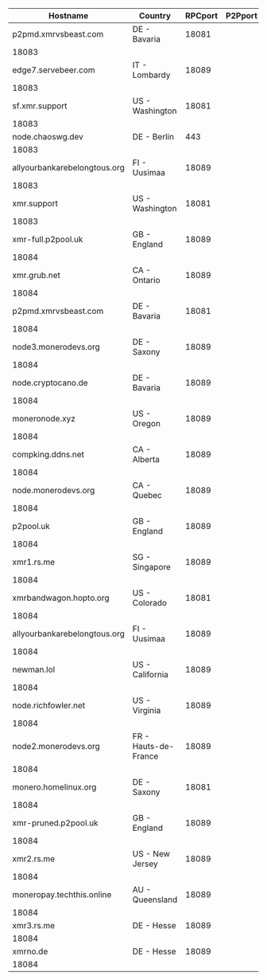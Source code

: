 Hostname | Country | RPCport | P2Pport
--- | --- | --- | ---
p2pmd.xmrvsbeast.com | DE - Bavaria | 18081
 | 18083
edge7.servebeer.com | IT - Lombardy | 18089
 | 18083
sf.xmr.support | US - Washington | 18081
 | 18083
node.chaoswg.dev | DE - Berlin | 443
 | 18083
allyourbankarebelongtous.org | FI - Uusimaa | 18089
 | 18083
xmr.support | US - Washington | 18081
 | 18083
xmr-full.p2pool.uk | GB - England | 18089
 | 18084
xmr.grub.net | CA - Ontario | 18089
 | 18084
p2pmd.xmrvsbeast.com | DE - Bavaria | 18081
 | 18084
node3.monerodevs.org | DE - Saxony | 18089
 | 18084
node.cryptocano.de | DE - Bavaria | 18089
 | 18084
moneronode.xyz | US - Oregon | 18089
 | 18084
compking.ddns.net | CA - Alberta | 18089
 | 18084
node.monerodevs.org | CA - Quebec | 18089
 | 18084
p2pool.uk | GB - England | 18089
 | 18084
xmr1.rs.me | SG - Singapore | 18089
 | 18084
xmrbandwagon.hopto.org | US - Colorado | 18081
 | 18084
allyourbankarebelongtous.org | FI - Uusimaa | 18089
 | 18084
newman.lol | US - California | 18089
 | 18084
node.richfowler.net | US - Virginia | 18089
 | 18084
node2.monerodevs.org | FR - Hauts-de-France | 18089
 | 18084
monero.homelinux.org | DE - Saxony | 18081
 | 18084
xmr-pruned.p2pool.uk | GB - England | 18089
 | 18084
xmr2.rs.me | US - New Jersey | 18089
 | 18084
moneropay.techthis.online | AU - Queensland | 18089
 | 18084
xmr3.rs.me | DE - Hesse | 18089
 | 18084
xmrno.de | DE - Hesse | 18089
 | 18084
